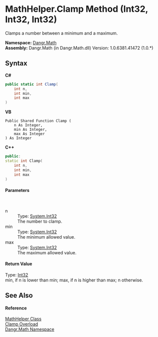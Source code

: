 # MathHelper.Clamp Method (Int32, Int32, Int32)
 

Clamps a number between a minimum and a maximum.

**Namespace:**&nbsp;<a href="N_Dangr_Math">Dangr.Math</a><br />**Assembly:**&nbsp;Dangr.Math (in Dangr.Math.dll) Version: 1.0.6381.41472 (1.0.*)

## Syntax

**C#**<br />
``` C#
public static int Clamp(
	int n,
	int min,
	int max
)
```

**VB**<br />
``` VB
Public Shared Function Clamp ( 
	n As Integer,
	min As Integer,
	max As Integer
) As Integer
```

**C++**<br />
``` C++
public:
static int Clamp(
	int n, 
	int min, 
	int max
)
```


#### Parameters
&nbsp;<dl><dt>n</dt><dd>Type: <a href="http://msdn2.microsoft.com/en-us/library/td2s409d" target="_blank">System.Int32</a><br />The number to clamp.</dd><dt>min</dt><dd>Type: <a href="http://msdn2.microsoft.com/en-us/library/td2s409d" target="_blank">System.Int32</a><br />The minimum allowed value.</dd><dt>max</dt><dd>Type: <a href="http://msdn2.microsoft.com/en-us/library/td2s409d" target="_blank">System.Int32</a><br />The maximum allowed value.</dd></dl>

#### Return Value
Type: <a href="http://msdn2.microsoft.com/en-us/library/td2s409d" target="_blank">Int32</a><br />min, if n is lower than min; max, if n is higher than max; n otherwise.

## See Also


#### Reference
<a href="T_Dangr_Math_MathHelper">MathHelper Class</a><br /><a href="Overload_Dangr_Math_MathHelper_Clamp">Clamp Overload</a><br /><a href="N_Dangr_Math">Dangr.Math Namespace</a><br />